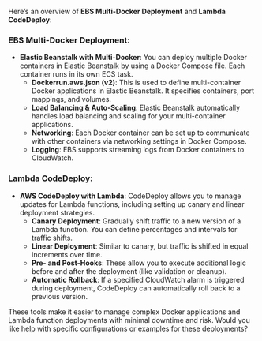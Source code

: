 Here’s an overview of **EBS Multi-Docker Deployment** and **Lambda CodeDeploy**:

### EBS Multi-Docker Deployment:
- **Elastic Beanstalk with Multi-Docker**: You can deploy multiple Docker containers in Elastic Beanstalk by using a Docker Compose file. Each container runs in its own ECS task.
  - **Dockerrun.aws.json (v2)**: This is used to define multi-container Docker applications in Elastic Beanstalk. It specifies containers, port mappings, and volumes.
  - **Load Balancing & Auto-Scaling**: Elastic Beanstalk automatically handles load balancing and scaling for your multi-container applications.
  - **Networking**: Each Docker container can be set up to communicate with other containers via networking settings in Docker Compose.
  - **Logging**: EBS supports streaming logs from Docker containers to CloudWatch.

### Lambda CodeDeploy:
- **AWS CodeDeploy with Lambda**: CodeDeploy allows you to manage updates for Lambda functions, including setting up canary and linear deployment strategies.
  - **Canary Deployment**: Gradually shift traffic to a new version of a Lambda function. You can define percentages and intervals for traffic shifts.
  - **Linear Deployment**: Similar to canary, but traffic is shifted in equal increments over time.
  - **Pre- and Post-Hooks**: These allow you to execute additional logic before and after the deployment (like validation or cleanup).
  - **Automatic Rollback**: If a specified CloudWatch alarm is triggered during deployment, CodeDeploy can automatically roll back to a previous version.

These tools make it easier to manage complex Docker applications and Lambda function deployments with minimal downtime and risk. Would you like help with specific configurations or examples for these deployments?
